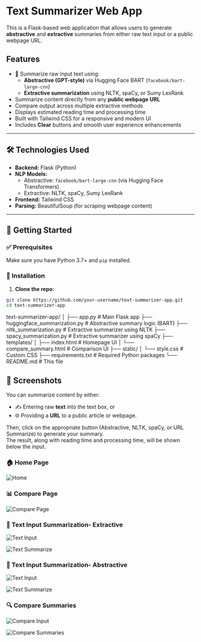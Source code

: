 #  Text Summarizer Web App

This is a Flask-based web application that allows users to generate **abstractive** and **extractive** summaries from either raw text input or a public webpage URL.

##  Features

- 📝 Summarize raw input text using:
  - **Abstractive (GPT-style)** via Hugging Face BART (`facebook/bart-large-cnn`)
  - **Extractive summarization** using NLTK, spaCy, or Sumy LexRank
-  Summarize content directly from any **public webpage URL**
-  Compare output across multiple extractive methods
-  Displays estimated reading time and processing time
-  Built with Tailwind CSS for a responsive and modern UI
-  Includes **Clear** buttons and smooth user experience enhancements

---

## 🛠️ Technologies Used

- **Backend:** Flask (Python)
- **NLP Models:** 
  - Abstractive: `facebook/bart-large-cnn` (via Hugging Face Transformers)
  - Extractive: NLTK, spaCy, Sumy LexRank
- **Frontend:** Tailwind CSS
- **Parsing:** BeautifulSoup (for scraping webpage content)

---

## 🚀 Getting Started

### ✅ Prerequisites

Make sure you have Python 3.7+ and `pip` installed.

### 🔧 Installation

1. **Clone the repo:**

```bash
git clone https://github.com/your-username/text-summarizer-app.git
cd text-summarizer-app
```

text-summarizer-app/
│
├── app.py                        # Main Flask app
├── huggingface_summarization.py # Abstractive summary logic (BART)
├── nltk_summarization.py        # Extractive summarizer using NLTK
├── spacy_summarization.py       # Extractive summarizer using spaCy
├── templates/
│   ├── index.html               # Homepage UI
│   └── compare_summary.html     # Comparison UI
├── static/
│   └── style.css                # Custom CSS
├── requirements.txt             # Required Python packages
└── README.md                    # This file


## 📸 Screenshots

You can summarize content by either:

- ✍️ Entering raw **text** into the text box, or  
- 🌐 Providing a **URL** to a public article or webpage.

Then, click on the appropriate button (Abstractive, NLTK, spaCy, or URL Summarize) to generate your summary.  
The result, along with reading time and processing time, will be shown below the input.

### 🏠 Home Page
![Home](screenshots/home-page.png)

### 📊 Compare Page
![Compare Page](screenshots/compare-page.png)

### 📝 Text Input Summarization- Extractive
![Text Input](screenshots/text.png)

![Text Summarize](screenshots/text-summarize-extractive.png)

### 📝 Text Input Summarization- Abstractive
![Text Input](screenshots/text-abstractive.png)

![Text Summarize](screenshots/abstractive-summarizer.png)


### 🔍 Compare Summaries

![Compare Input](screenshots/compare.png)

![Compare Summaries](screenshots/compare-result.png)
